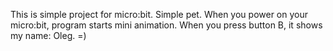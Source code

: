 This is simple project for micro:bit. Simple pet. When you power on your micro:bit, program starts mini animation. When you press button B, it shows my name: Oleg. =)

